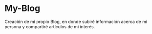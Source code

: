 # My-Blog
Creación de mi propio Blog, en donde subiré información acerca de mi persona y compartiré artículos de mi interés.
